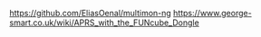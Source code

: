 https://github.com/EliasOenal/multimon-ng
https://www.george-smart.co.uk/wiki/APRS_with_the_FUNcube_Dongle